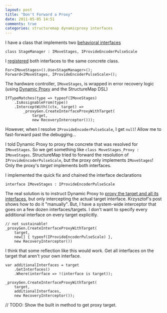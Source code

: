 ```yaml
---
layout: post
title: "Don't Forward a Proxy"
date: 2011-05-05 14:51
comments: true
categories: structuremap dynamicproxy interfaces
---
```


I have a class that implements two [behavioral interfaces][bi]

    class StageManager : IMoveStages, IProvideEncoderPulseScale

I [registered][smap] both interfaces to the same concrete class.

    For<IMoveStages>().Use<StageManager>();
    Forward<IMoveStages, IProvideEncoderPulseScale>();

The hardware controller, `IMoveStages`, is wrapped in error recovery logic (using [Dynamic Proxy][dyn] and the StructureMap DSL)

    IfTypeMatches(type => typeof(IMoveStages)
        .IsAssignableFrom(type))
        .InterceptWith((ctx, target) => 
            _proxyGen.CreateInterfaceProxyWithTarget(
                target, 
                new RecoveryInterceptor()));

However, when I resolve `IProvideEncoderPulseScale`, I get `null`! Allow me to fast-forward past the debugging...

I told Dynamic Proxy to proxy the concrete that was resolved for `IMoveStages`. So we get something like `class MoveStages_Proxy : IMoveStages`. StructureMap tried to forward the resolution of `IProvideEncoderPulseScale`, but the proxy only implements `IMoveStages`! Only the proxy's _target_ implements both interfaces.

I implemented the quick fix and chained the interface declarations

    interface IMoveStages : IProvideEncoderPulseScale

The real solution is to instruct Dynamic Proxy to [proxy the target and all its interfaces][i], but only intercepting the actual target interface. Krzysztof's post shows how to do it "manually". But, I have a system-wide interceptor that goes on a few dozen interfaces/targets. I don't want to specify every additional interface on every target explicitly.

    // not sustainable!
    _proxyGen.CreateInterfaceProxyWithTarget(
        target, 
        new[] { typeof(IProvideEncoderPulseScale) }, 
        new RecoveryInterceptor())

I think that some reflection like this would work. Get all interfaces on the target that aren't your own interface.

    var additionalInterfaces = target
        .GetInterfaces()
        .Where(interface => !(interface is target));
    
    _proxyGen.CreateInterfaceProxyWithTarget(
        target, 
        additionalInterfaces, 
        new RecoveryInterceptor());

// TODO: Show the built in method to get proxy target. 



 [bi]: http://simpleprogrammer.com/2010/11/02/back-to-basics-what-is-an-interface/
 [smap]: https://github.com/structuremap/structuremap
 [dyn]: http://www.castleproject.org/projects/dynamicproxy
 [i]: http://kozmic.pl/2009/07/01/castle-dynamic-proxy-tutorial-part-xi-when-one-interface-is